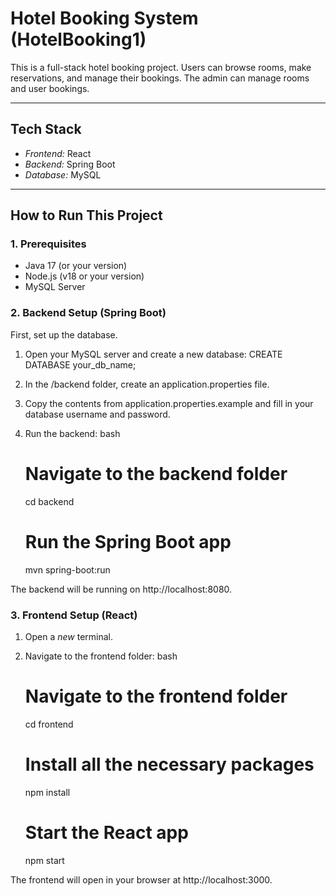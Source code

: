 # Hotel Booking System (HotelBooking1)

This is a full-stack hotel booking project. Users can browse rooms, make reservations, and manage their bookings. The admin can manage rooms and user bookings.

---

## Tech Stack

* *Frontend:* React
* *Backend:* Spring Boot
* *Database:* MySQL

---

## How to Run This Project

### 1. Prerequisites
* Java 17 (or your version)
* Node.js (v18 or your version)
* MySQL Server

### 2. Backend Setup (Spring Boot)
First, set up the database.
1.  Open your MySQL server and create a new database:
    CREATE DATABASE your_db_name;
2.  In the /backend folder, create an application.properties file.
3.  Copy the contents from application.properties.example and fill in your database username and password.
4.  Run the backend:
    bash
    # Navigate to the backend folder
    cd backend
    
    # Run the Spring Boot app
    mvn spring-boot:run
    
The backend will be running on http://localhost:8080.

### 3. Frontend Setup (React)
1.  Open a *new* terminal.
2.  Navigate to the frontend folder:
    bash
    # Navigate to the frontend folder
    cd frontend
    
    # Install all the necessary packages
    npm install
    
    # Start the React app
    npm start
    
The frontend will open in your browser at http://localhost:3000.
